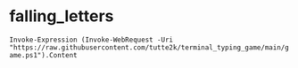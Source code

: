 # falling_letters

``Invoke-Expression (Invoke-WebRequest -Uri "https://raw.githubusercontent.com/tutte2k/terminal_typing_game/main/game.ps1").Content``
